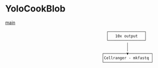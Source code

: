 # YoloCookBlob

[main](https://yolanda-ht.github.io/YoloCookBlob/)


                                                                      
                                                                      
                                                                      
                                                                      
                                                                      
                                                                      
                                                 ┌────────────────┐   
                                                 │   10x output   │   
                                                 └────────────────┘   
                                                          │           
                                                          │           
                                               ┌──────────▼──────────┐
                                               │Cellranger - mkfastq │
                                               └─────────────────────┘
